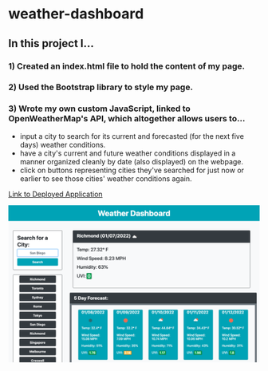 # weather-dashboard

## In this project I...
### 1) Created an index.html file to hold the content of my page.
### 2) Used the Bootstrap library to style my page.
### 3) Wrote my own custom JavaScript, linked to OpenWeatherMap's API, which altogether allows users to...
* input a city to search for its current and forecasted (for the next five days) weather conditions.
* have a city's current and future weather conditions displayed in a manner organized cleanly by date (also displayed) on the webpage.
* click on buttons representing cities they've searched for just now or earlier to see those cities' weather conditions again.

[Link to Deployed Application](https://sora64.github.io/phelps-weather-dashboard-challenge/)

![Screnshot of Deployed Application](./assets/weatherDashboardScreenshot.png)
